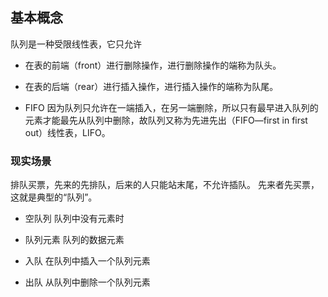 
## 基本概念

队列是一种受限线性表，它只允许
- 在表的前端（front）进行删除操作，进行删除操作的端称为队头。
- 在表的后端（rear）进行插入操作，进行插入操作的端称为队尾。

- FIFO
因为队列只允许在一端插入，在另一端删除，所以只有最早进入队列的元素才能最先从队列中删除，故队列又称为先进先出（FIFO—first in first out）线性表，LIFO。

### 现实场景
排队买票，先来的先排队，后来的人只能站末尾，不允许插队。
先来者先买票，这就是典型的“队列”。



- 空队列 
队列中没有元素时

- 队列元素
队列的数据元素

- 入队
在队列中插入一个队列元素

- 出队
从队列中删除一个队列元素